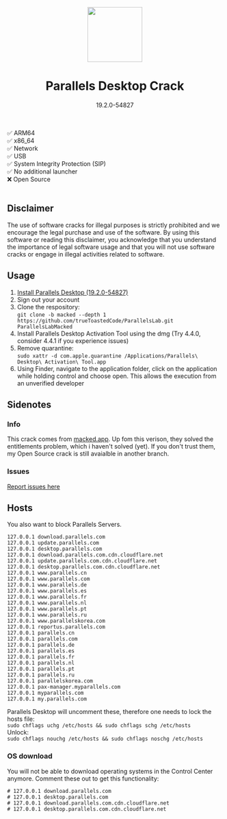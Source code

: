 <div align="center">
   <img src="https://github.com/trueToastedCode/ParallelsLab/assets/44642574/e05554fe-b335-42dc-87d6-7a3780916706" width=128 height=128>
   <h1>Parallels Desktop Crack</h1>
   <div>19.2.0-54827</div>
</div><br><br>

✅ ARM64<br>
✅ x86_64<br>
✅ Network<br>
✅ USB<br>
✅ System Integrity Protection (SIP)<br>
✅ No additional launcher<br>
❌ Open Source<br><br>

## Disclaimer
The use of software cracks for illegal purposes is strictly prohibited and we encourage the legal purchase and use of the software. By using this software or reading this disclaimer, you acknowledge that you understand the importance of legal software usage and that you will not use software cracks or engage in illegal activities related to software.

## Usage
1. [Install Parallels Desktop (19.2.0-54827)](https://download.parallels.com/desktop/v19/19.2.0-54827/ParallelsDesktop-19.2.0-54827.dmg)<br>
2. Sign out your account
3. Clone the respository:<br>
`git clone -b macked --depth 1 https://github.com/trueToastedCode/ParallelsLab.git ParallelsLabMacked`
4. Install Parallels Desktop Activation Tool using the dmg (Try 4.4.0, consider 4.4.1 if you experience issues)
5. Remove quarantine:<br>
`sudo xattr -d com.apple.quarantine /Applications/Parallels\ Desktop\ Activation\ Tool.app`
6. Using Finder, navigate to the application folder, click on the application while holding control and choose open. This allows the execution from an unverified developer

## Sidenotes
### Info
This crack comes from [macked.app](https://macked.app/parallels-desktop.html). Up fom this verison, they solved the entitlements problem, which i haven't solved (yet). If you don't trust them, my Open Source crack is still avaialble in another branch.

### Issues
[Report issues here](https://github.com/trueToastedCode/ParallelsLab/issues)

## Hosts
You also want to block Parallels Servers.
```
127.0.0.1 download.parallels.com
127.0.0.1 update.parallels.com
127.0.0.1 desktop.parallels.com
127.0.0.1 download.parallels.com.cdn.cloudflare.net
127.0.0.1 update.parallels.com.cdn.cloudflare.net
127.0.0.1 desktop.parallels.com.cdn.cloudflare.net
127.0.0.1 www.parallels.cn
127.0.0.1 www.parallels.com
127.0.0.1 www.parallels.de
127.0.0.1 www.parallels.es
127.0.0.1 www.parallels.fr
127.0.0.1 www.parallels.nl
127.0.0.1 www.parallels.pt
127.0.0.1 www.parallels.ru
127.0.0.1 www.parallelskorea.com
127.0.0.1 reportus.parallels.com
127.0.0.1 parallels.cn
127.0.0.1 parallels.com
127.0.0.1 parallels.de
127.0.0.1 parallels.es
127.0.0.1 parallels.fr
127.0.0.1 parallels.nl
127.0.0.1 parallels.pt
127.0.0.1 parallels.ru
127.0.0.1 parallelskorea.com
127.0.0.1 pax-manager.myparallels.com
127.0.0.1 myparallels.com
127.0.0.1 my.parallels.com
```
Parallels Desktop will uncomment these, therefore one needs to lock the hosts file:<br>
`sudo chflags uchg /etc/hosts && sudo chflags schg /etc/hosts`<br>
Unlock:<br>
`sudo chflags nouchg /etc/hosts && sudo chflags noschg /etc/hosts`
### OS download
You will not be able to download operating systems in the Control Center anymore. Comment these out to get this functionality:
```
# 127.0.0.1 download.parallels.com
# 127.0.0.1 desktop.parallels.com
# 127.0.0.1 download.parallels.com.cdn.cloudflare.net
# 127.0.0.1 desktop.parallels.com.cdn.cloudflare.net
```
